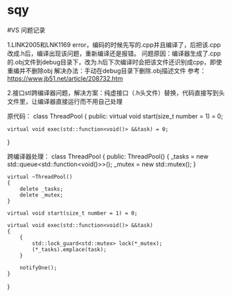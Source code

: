 # sqy

#VS 问题记录

1.LINK2005和LNK1169 error，编码的时候先写的.cpp并且编译了，后把该.cpp改成.h后，编译出现该问题，重新编译还是报错。
问题原因：编译器生成了.cpp的.obj文件到debug目录下，改为.h后下次编译时会把该文件还识别成cpp，即使重编并不删除obj
解决办法：手动在debug目录下删除.obj描述文件
参考：https://www.jb51.net/article/208732.htm

2.接口stl跨编译器问题，解决方案：纯虚接口（.h头文件）替换，代码直接写到头文件里，让编译器直接运行而不用自己处理

原代码：
class ThreadPool
{
public:
	virtual void start(size_t number = 1) = 0;

	virtual void exec(std::function<void()> &&task) = 0;
}

跨编译器处理：
class ThreadPool
{
public:
	ThreadPool()
	{
		_tasks = new std::queue<std::function<void()>>();
		_mutex = new std::mutex();
	}

	virtual ~ThreadPool()
	{
		delete _tasks;
		delete _mutex;
	}

	virtual void start(size_t number = 1) = 0;

	virtual void exec(std::function<void()> &&task)
	{
		{
			std::lock_guard<std::mutex> lock(*_mutex);
			(*_tasks).emplace(task);
		}

		notifyOne();
	}
}
